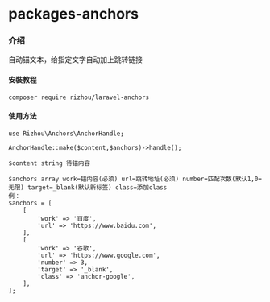 # packages-anchors

### 介绍
自动锚文本，给指定文字自动加上跳转链接

#### 安裝教程

    composer require rizhou/laravel-anchors

#### 使用方法

    use Rizhou\Anchors\AnchorHandle;
    
    AnchorHandle::make($content,$anchors)->handle();
    
    $content string 待锚内容
    
    $anchors array work=锚内容(必须) url=跳转地址(必须) number=匹配次数(默认1,0=无限) target=_blank(默认新标签) class=添加class
    例：
    $anchors = [
        [
            'work' => '百度',
            'url' => 'https://www.baidu.com',
        ],
        [
            'work' => '谷歌',
            'url' => 'https://www.google.com',
            'number' => 3,
            'target' => '_blank',
            'class' => 'anchor-google',
        ],
    ];
    


